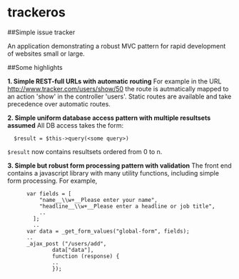 # trackeros
##Simple issue tracker

An application demonstrating a robust MVC pattern for rapid development of websites small or large.

##Some highlights

**1. Simple REST-full URLs with automatic routing**
For example in the URL http://www.tracker.com/users/show/50 the route is autmatically mapped to an action 'show' in the controller 'users'. Static routes are available and take precedence over automatic routes.

**2. Simple uniform database access pattern with multiple resultsets assumed**
All DB access takes the form:
```
  $result = $this->query(<some query>)
```
`$result` now contains resultsets ordered from 0 to n.

**3. Simple but robust form processing pattern with validation**
The front end contains a javascript library with many utility functions, including simple form processing. For example,
```
      var fields = [
          "name__\\w+__Please enter your name",
          "headline__\\w+__Please enter a headline or job title",
          ..
        ];
        ..
      var data = _get_form_values("global-form", fields);
      ..
      _ajax_post ("/users/add",
              data["data"],
              function (response) {
              ..
              });
```            

